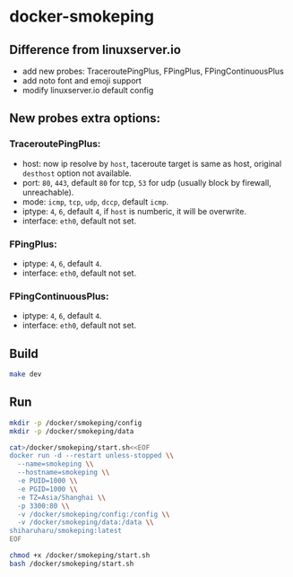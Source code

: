 # docker-smokeping

## Difference from linuxserver.io
- add new probes: TraceroutePingPlus, FPingPlus, FPingContinuousPlus
- add noto font and emoji support
- modify linuxserver.io default config

## New probes extra options:
### TraceroutePingPlus:
- host: now ip resolve by `host`, taceroute target is same as host, original `desthost` option not available.
- port: `80`, `443`, default `80` for tcp, `53` for udp (usually block by firewall, unreachable).
- mode: `icmp`, `tcp`, `udp`, `dccp`, default `icmp`.
- iptype: `4`, `6`, default `4`, if `host` is numberic, it will be overwrite.
- interface: `eth0`, default not set.

### FPingPlus:
- iptype: `4`, `6`, default `4`.
- interface: `eth0`, default not set.

### FPingContinuousPlus:
- iptype: `4`, `6`, default `4`.
- interface: `eth0`, default not set.
## Build
```bash
make dev
```

## Run
```bash
mkdir -p /docker/smokeping/config
mkdir -p /docker/smokeping/data

cat>/docker/smokeping/start.sh<<EOF
docker run -d --restart unless-stopped \\
  --name=smokeping \\
  --hostname=smokeping \\
  -e PUID=1000 \\
  -e PGID=1000 \\
  -e TZ=Asia/Shanghai \\
  -p 3300:80 \\
  -v /docker/smokeping/config:/config \\
  -v /docker/smokeping/data:/data \\
shiharuharu/smokeping:latest
EOF

chmod +x /docker/smokeping/start.sh
bash /docker/smokeping/start.sh
```